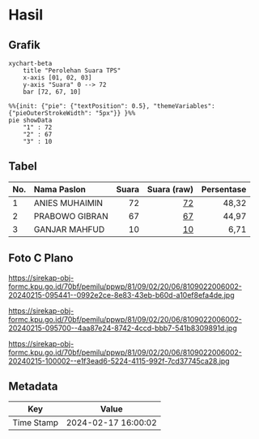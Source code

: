 # Hasil

## Grafik

```mermaid
xychart-beta
    title "Perolehan Suara TPS"
    x-axis [01, 02, 03]
    y-axis "Suara" 0 --> 72
    bar [72, 67, 10]
```

```mermaid
%%{init: {"pie": {"textPosition": 0.5}, "themeVariables": {"pieOuterStrokeWidth": "5px"}} }%%
pie showData
    "1" : 72
    "2" : 67
    "3" : 10
```

## Tabel

| No. | Nama Paslon    | Suara | Suara (raw) | Persentase |
|:--- |:-------------- | -----:| -----------:| ----------:|
| 1   | ANIES MUHAIMIN | 72    | [72][p-1]   | 48,32      |
| 2   | PRABOWO GIBRAN | 67    | [67][p-2]   | 44,97      |
| 3   | GANJAR MAHFUD  | 10    | [10][p-3]   | 6,71       |


[p-1]: https://github.com/gigit-pemilu/pemilu-2024-81-maluku/blob/main/pilpres/hitung-suara/sub/81-maluku/sub/09-buru-selatan/sub/02-waesama/sub/2006-wamsisi/sub/002-tps/sub/paslon-1.txt
[p-2]: https://github.com/gigit-pemilu/pemilu-2024-81-maluku/blob/main/pilpres/hitung-suara/sub/81-maluku/sub/09-buru-selatan/sub/02-waesama/sub/2006-wamsisi/sub/002-tps/sub/paslon-2.txt
[p-3]: https://github.com/gigit-pemilu/pemilu-2024-81-maluku/blob/main/pilpres/hitung-suara/sub/81-maluku/sub/09-buru-selatan/sub/02-waesama/sub/2006-wamsisi/sub/002-tps/sub/paslon-3.txt

## Foto C Plano

https://sirekap-obj-formc.kpu.go.id/70bf/pemilu/ppwp/81/09/02/20/06/8109022006002-20240215-095441--0992e2ce-8e83-43eb-b60d-a10ef8efa4de.jpg

https://sirekap-obj-formc.kpu.go.id/70bf/pemilu/ppwp/81/09/02/20/06/8109022006002-20240215-095700--4aa87e24-8742-4ccd-bbb7-541b8309891d.jpg

https://sirekap-obj-formc.kpu.go.id/70bf/pemilu/ppwp/81/09/02/20/06/8109022006002-20240215-100002--e1f3ead6-5224-4115-992f-7cd37745ca28.jpg


## Metadata

| Key        | Value               |
| ---------- | ------------------- |
| Time Stamp | 2024-02-17 16:00:02 |



